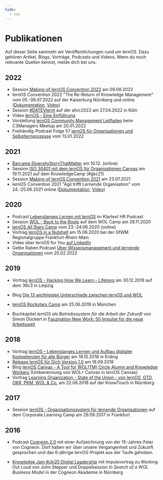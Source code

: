 ```yaml
---
hide:
  - toc
---
```

<style>
  .md-content__button {
    display: none;
  }
</style>
# Publikationen
Auf dieser Seite sammeln wir Veröffentlichungen rund um lernOS. Dazu gehören Artikel, Blogs, Vorträge, Podcasts und Videos. Wenn du noch relevante Quellen kennst, melde dich bei uns.

## 2022

* Session [Making-of lernOS Convention 2022](https://youtu.be/vPHEhRyjdDI) am 09.09.2022
* lernOS Convention 2022 "The Re-Return of Knowledge Management" vom 05.-06.07.2022 auf der Kaiserburg Nürnberg und online ([Dokumentation](https://wiki.cogneon.de/LernOS_Convention_2022), [Video](https://www.youtube.com/watch?v=r9talnVcpYc]))
* Session [#DATEVlernt](https://www.youtube.com/watch?v=yhwNhiOLc4Y) auf der ahrc2022 am 27.04.2022 in Köln
* Video [lernOS - Eine Einführung](https://www.youtube.com/watch?v=JoTjZOK8L2g)
* Vorstellung [lernOS Community Management Leitfaden](https://www.youtube.com/watch?v=2CyrFjiXqaM) beim C3Managers Meetup am 20.01.2022
* Freihändig-Podcast Folge 57 [lernOS für Organisationen und Selbstlernprozesse](https://www.oliver-koenig.net/2022/01/13/simon-dueckert-lernos-fuer-organisationen-und-selbstlernprozesse-057/) vom 13.01.2022

## 2021

* [Barcamp DiversityStoryThatMatter]([https://hopin.com/events/diversitystoriesthatmatter) am 10.12. (online)
* Session [ISO 30401 mit dem lernOS für Organisationen Canvas](https://www.youtube.com/watch?v=gv5lynQlWEU) am 19.11.2021 auf dem KnowledgeCamp (#gkc21)
* Session [Making-of lernOS Convention 2021](https://www.youtube.com/watch?v=fk4rz86pahM) am 23.07.2021
* lernOS Convention 2021 "Agil trifft Lernende Organisation" vom 24.-25.06.2021 online ([Dokumentation](https://wiki.cogneon.de/LernOS_Convention_2021), [Video](https://www.youtube.com/watch?v=5v_Gcvdy3no))

## 2020

- Podcast [Lebenslanges Lernen mit lernOS](https://fyyd.de/episode/5173375) im Klartext HR Podcast
- Session [WOL - Back to the Roots](https://www.youtube.com/watch?v=9sCpcEi7uAM) auf dem WOL Camp am 26.11.2020
- [lernOS All Stars Camp](https://wiki.cogneon.de/loscamp20) vom 23.-24.06.2020 (online)
- Vortrag [lernOS in a Nutshell](https://www.youtube.com/watch?v=F5-f61GvXE4) am 15.06.2020 bei der GfWM Regionalgruppe Frankfurt-Rhein-Main
- Video über lernOS for You [auf LinkedIn](https://www.linkedin.com/posts/theresa-laudenbach-4559a5200_lernos-lebenslangeslernen-fau-ugcPost-6770754811093684224-uIA8)
- Gelbe Raben Podcast [Über Wissensmanagement und lernende Organisationen](https://anchor.fm/barbara-brning6/episodes/ber-Wissensmanagement-und-lernende-Organisationen---im-Gesprch-mit-Simon-Dckert-e1elmo0/a-a7esj08) vom 20.02.2022

## 2019

* Vortrag [lernOS - Hacking How We Learn - Lifelong](https://www.youtube.com/watch?v=7atMXYyzkBc) am 30.12.2019 auf dem 36c3 in Leipzig

* Blog [Die 13 wichtigsten Unterschiede zwischen lernOS und WOL](https://cogneon.de/2019/07/13/di3-13-wichtigsten-unterschiede-zwischen-lernos-und-wol/)

* [lernOS Rockstars Camp](https://community.cogneon.de/t/1-lernos-rockstars-camp/) am 25.06.2019 in München

* Buchkapitel *lernOS als Betriebssystem für die Arbeit der Zukunft* von Simon Dückert in [Faszination New Work: 50 Impulse für die neue Arbeitswelt](https://amzn.to/3issdMx)

## 2018

- Vortrag [lernOS – Lebenslanges Lernen und Aufbau digitaler Kompetenzen für alle Bürger](https://www.youtube.com/watch?v=Wfe7HsqvqrQ) am 18.10.2018 in Erding
- [Release lernOS für Dich Version 1.0](https://www.youtube.com/watch?v=qD8cLcl8g3s) am 18.09.2018
- Blog [lernOS Canvas - A Tool for WOL(TM) Circle Alumni and Knowledge Workers](https://cogneon.de/2018/05/24/wol-a-tool-for-wol-circle-alumni-and-knowledge-workers/) (Umbenennung von WOL+ Canvas in lernOS Canvas)
- Vortrag [Learning Organization - State of the Union - von lernOS, GTD, OKR, PKM, WOL & Co.](https://www.youtube.com/watch?v=H3O3eAY7XrI) am 22.06.2018 auf der KnowTouch in Nürnberg

## 2017

* Session [lernOS - Organisationssystem für lernende Organisationen](https://cogneon.de/2017/10/02/lernos-session-auf-dem-corporate-learning-camp) auf dem Corporate Learning Camp am 29.09.2017 in Frankfurt

## 2016

* Podcast [Cogneon 2.0](https://cogneon.de/2016/12/23/m2p026-cogneon-2-0/) mit einer Aufzeichnung von der 15-Jahres-Feier von Cogneon. Dort haben wir über unsere Vergangenheit und Zukunft gesprochen und das 6-jährige lernOS-Projekt aus der Taufe gehoben.

* [Knowledge Jam #ckj25 Digital Leadership](https://wiki.cogneon.de/Cogneon_Knowledge_Jam/Digital_Leadership_(ckj25)) mit Impulsvortrag zu Working Out Loud von John Stepper und Doppelsession *In Search of a WOL Business Model* in der Cogneon Akademie in Nürnberg

